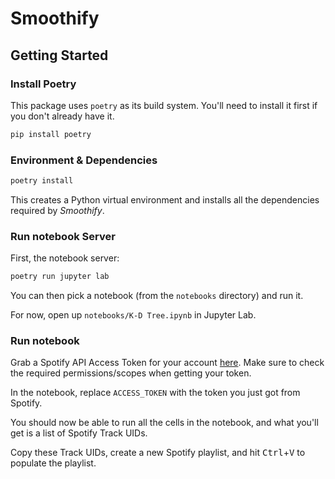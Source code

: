 # Smoothify

## Getting Started

### Install Poetry

This package uses `poetry` as its build system. You'll need to install it first if you don't already have it.

```bash
pip install poetry
```

### Environment & Dependencies

```bash
poetry install
```

This creates a Python virtual environment and installs all the dependencies required by *Smoothify*.

### Run notebook Server

First, the notebook server:

```bash
poetry run jupyter lab
```

You can then pick a notebook (from the `notebooks` directory) and run it.

For now, open up `notebooks/K-D Tree.ipynb` in Jupyter Lab.

### Run notebook

Grab a Spotify API Access Token for your account [here](https://developer.spotify.com/console/get-current-user-saved-tracks/). Make sure to check the required permissions/scopes when getting your token.

In the notebook, replace `ACCESS_TOKEN` with the token you just got from Spotify.

You should now be able to run all the cells in the notebook, and what you'll get is a list of Spotify Track UIDs.

Copy these Track UIDs, create a new Spotify playlist, and hit <kbd>Ctrl</kbd>+<kbd>V</kbd> to populate the playlist.

